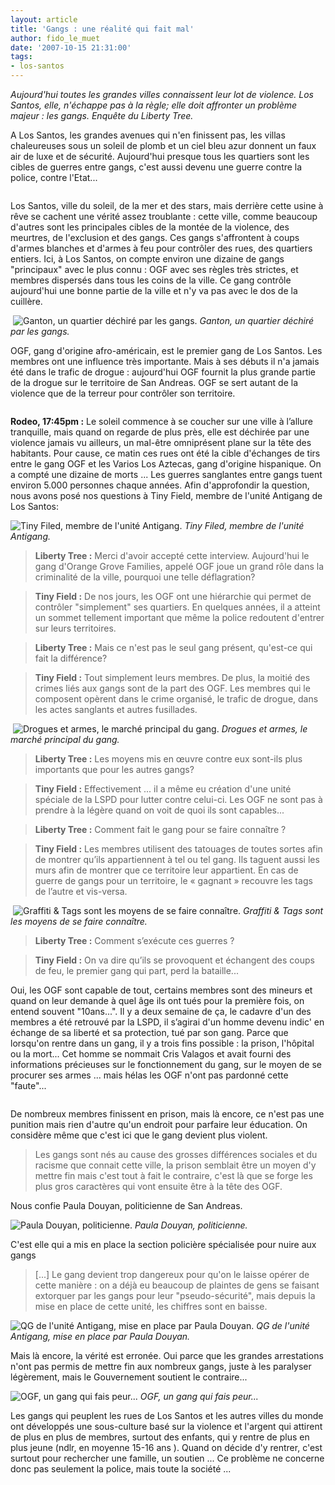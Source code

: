 ```yaml
---
layout: article
title: 'Gangs : une réalité qui fait mal'
author: fido_le_muet
date: '2007-10-15 21:31:00'
tags:
- los-santos
---
```


_Aujourd'hui toutes les grandes villes connaissent leur lot de violence. Los Santos, elle, n'échappe pas à la règle; elle doit affronter un problème majeur : les gangs. Enquête du Liberty Tree._

A Los Santos, les grandes avenues qui n'en finissent pas, les villas chaleureuses sous un soleil de plomb et un ciel bleu azur donnent un faux air de luxe et de sécurité. Aujourd'hui presque tous les quartiers sont les cibles de guerres entre gangs, c'est aussi devenu une guerre contre la police, contre l'Etat...

![]()

Los Santos, ville du soleil, de la mer et des stars, mais derrière cette usine à rêve se cachent une vérité assez troublante : cette ville, comme beaucoup d'autres sont les principales cibles de la montée de la violence, des meurtres, de l'exclusion et des gangs. Ces gangs s'affrontent à coups d'armes blanches et d'armes à feu pour contrôler des rues, des quartiers entiers. Ici, à Los Santos, on compte environ une dizaine de gangs "principaux" avec le plus connu : OGF avec ses règles très strictes, et membres dispersés dans tous les coins de la ville. Ce gang contrôle aujourd'hui une bonne partie de la ville et n'y va pas avec le dos de la cuillère.

![]()
![Ganton, un quartier déchiré par les gangs.]()
_Ganton, un quartier déchiré par les gangs._

OGF, gang d'origine afro-américain, est le premier gang de Los Santos. Les membres ont une influence très importante. Mais à ses débuts il n'a jamais été dans le trafic de drogue : aujourd'hui OGF fournit la plus grande partie de la drogue sur le territoire de San Andreas. OGF se sert autant de la violence que de la terreur pour contrôler son territoire.

![]()

**Rodeo, 17:45pm :** Le soleil commence à se coucher sur une ville à l’allure tranquille, mais quand on regarde de plus près, elle est déchirée par une violence jamais vu ailleurs, un mal-être omniprésent plane sur la tête des habitants. Pour cause, ce matin ces rues ont été la cible d'échanges de tirs entre le gang OGF et les Varios Los Aztecas, gang d'origine hispanique. On a compté une dizaine de morts ... Les guerres sanglantes entre gangs tuent environ 5.000 personnes chaque années. Afin d'approfondir la question, nous avons posé nos questions à Tiny Field, membre de l'unité Antigang de Los Santos:

![Tiny Filed, membre de l'unité Antigang.]()
_Tiny Filed, membre de l'unité Antigang._

> **Liberty Tree :** Merci d'avoir accepté cette interview. Aujourd'hui le gang d'Orange Grove Families, appelé OGF joue un grand rôle dans la criminalité de la ville, pourquoi une telle déflagration?

> **Tiny Field :** De nos jours, les OGF ont une hiérarchie qui permet de contrôler "simplement" ses quartiers. En quelques années, il a atteint un sommet tellement important que même la police redoutent d'entrer sur leurs territoires.

> **Liberty Tree :** Mais ce n'est pas le seul gang présent, qu'est-ce qui fait la différence?

> **Tiny Field :** Tout simplement leurs membres. De plus, la moitié des crimes liés aux gangs sont de la part des OGF. Les membres qui le composent opèrent dans le crime organisé, le trafic de drogue, dans les actes sanglants et autres fusillades.

![]()
![Drogues et armes, le marché principal du gang.]()
_Drogues et armes, le marché principal du gang._

> **Liberty Tree :** Les moyens mis en œuvre contre eux sont-ils plus importants que pour les autres gangs?

> **Tiny Field :** Effectivement ... il a même eu création d'une unité spéciale de la LSPD pour lutter contre celui-ci. Les OGF ne sont pas à prendre à la légère quand on voit de quoi ils sont capables...

> **Liberty Tree :** Comment fait le gang pour se faire connaître ?

> **Tiny Field :** Les membres utilisent des tatouages de toutes sortes afin de montrer qu’ils appartiennent à tel ou tel gang. Ils taguent aussi les murs afin de montrer que ce territoire leur appartient. En cas de guerre de gangs pour un territoire, le « gagnant » recouvre les tags de l’autre et vis-versa.

![]()
![Graffiti & Tags sont les moyens de se faire connaître.]()
_Graffiti & Tags sont les moyens de se faire connaître._

> **Liberty Tree :** Comment s’exécute ces guerres ?

> **Tiny Field :** On va dire qu’ils se provoquent et échangent des coups de feu, le premier gang qui part, perd la bataille...

Oui, les OGF sont capable de tout, certains membres sont des mineurs et quand on leur demande à quel âge ils ont tués pour la première fois, on entend souvent "10ans...". Il y a deux semaine de ça, le cadavre d'un des membres a été retrouvé par la LSPD, il s’agirai d'un homme devenu indic' en échange de sa liberté et sa protection, tué par son gang. Parce que lorsqu'on rentre dans un gang, il y a trois fins possible : la prison, l'hôpital ou la mort... Cet homme se nommait Cris Valagos et avait fourni des informations précieuses sur le fonctionnement du gang, sur le moyen de se procurer ses armes ... mais hélas les OGF n'ont pas pardonné cette "faute"...

![]()

De nombreux membres finissent en prison, mais là encore, ce n'est pas une punition mais rien d'autre qu'un endroit pour parfaire leur éducation. On considère même que c'est ici que le gang devient plus violent.

> Les gangs sont nés au cause des grosses différences sociales et du racisme que connait cette ville, la prison semblait être un moyen d'y mettre fin mais c'est tout à fait le contraire, c'est là que se forge les plus gros caractères qui vont ensuite être à la tête des OGF.

Nous confie Paula Douyan, politicienne de San Andreas.

![Paula Douyan, politicienne.]()
_Paula Douyan, politicienne._

C'est elle qui a mis en place la section policière spécialisée pour nuire aux gangs

> [...] Le gang devient trop dangereux pour qu'on le laisse opérer de cette manière : on a déjà eu beaucoup de plaintes de gens se faisant extorquer par les gangs pour leur "pseudo-sécurité", mais depuis la mise en place de cette unité, les chiffres sont en baisse.

![QG de l'unité Antigang, mise en place par Paula Douyan.]()
_QG de l'unité Antigang, mise en place par Paula Douyan._

Mais là encore, la vérité est erronée. Oui parce que les grandes arrestations n'ont pas permis de mettre fin aux nombreux gangs, juste à les paralyser légèrement, mais le Gouvernement soutient le contraire...

![OGF, un gang qui fais peur...]()
_OGF, un gang qui fais peur..._

Les gangs qui peuplent les rues de Los Santos et les autres villes du monde ont développés une sous-culture basé sur la violence et l'argent qui attirent de plus en plus de membres, surtout des enfants, qui y rentre de plus en plus jeune (ndlr, en moyenne 15-16 ans ). Quand on décide d'y rentrer, c'est surtout pour rechercher une famille, un soutien ... Ce problème ne concerne donc pas seulement la police, mais toute la société ...